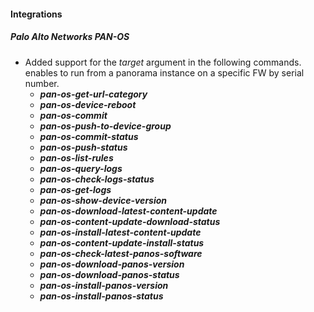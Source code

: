 
#### Integrations
##### Palo Alto Networks PAN-OS
- Added support for the *target* argument in the following commands. enables to run from a panorama instance on a specific FW by serial number. 
  - ***pan-os-get-url-category***
  - ***pan-os-device-reboot***
  - ***pan-os-commit***
  - ***pan-os-push-to-device-group***
  - ***pan-os-commit-status***
  - ***pan-os-push-status***
  - ***pan-os-list-rules***
  - ***pan-os-query-logs***
  - ***pan-os-check-logs-status***
  - ***pan-os-get-logs***
  - ***pan-os-show-device-version***
  - ***pan-os-download-latest-content-update***
  - ***pan-os-content-update-download-status***
  - ***pan-os-install-latest-content-update***
  - ***pan-os-content-update-install-status***
  - ***pan-os-check-latest-panos-software***
  - ***pan-os-download-panos-version***
  - ***pan-os-download-panos-status***
  - ***pan-os-install-panos-version***
  - ***pan-os-install-panos-status***
